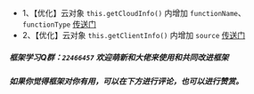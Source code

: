 * 1、【优化】云对象 `this.getCloudInfo()` 内增加 `functionName`、`functionType` [传送门](https://vkdoc.fsq.pub/client/uniCloud/cloudfunctions/cloudObject.html#this-getcloudinfo-%E8%8E%B7%E5%8F%96%E4%BA%91%E7%AB%AF%E4%BF%A1%E6%81%AF)
* 2、【优化】云对象 `this.getClientInfo()` 内增加 `source` [传送门](https://vkdoc.fsq.pub/client/uniCloud/cloudfunctions/cloudObject.html#this-getclientinfo-%E8%8E%B7%E5%8F%96%E5%AE%A2%E6%88%B7%E7%AB%AF%E4%BF%A1%E6%81%AF)

##### 框架学习Q群：`22466457` 欢迎萌新和大佬来使用和共同改进框架

##### 如果你觉得框架对你有用，可以在下方进行评论，也可以进行赞赏。
